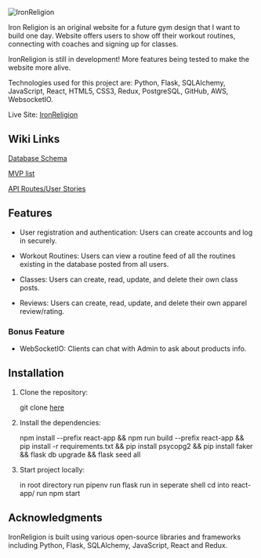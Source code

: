 ![IronReligion](https://i.imgur.com/hL3YORh.png)

Iron Religion is an original website for a future gym design that I want to build one day. Website offers users to show off their workout routines, connecting with coaches and signing up for classes.

IronReligion is still in development! More features being tested to make the website more alive.

Technologies used for this project are: Python, Flask, SQLAlchemy, JavaScript, React, HTML5, CSS3, Redux, PostgreSQL, GitHub, AWS, WebsocketIO.

Live Site: [IronReligion](https://ironreligion.onrender.com/)

## Wiki Links
[Database Schema](https://github.com/xuantien93/IronReligion/wiki/Database-Schema)

[MVP list](https://github.com/xuantien93/IronReligion/wiki/MVP-list)

[API Routes/User Stories](https://github.com/xuantien93/IronReligion/wiki/User-Stories)

## Features
- User registration and authentication: Users can create accounts and log in securely.
  
- Workout Routines: Users can view a routine feed of all the routines existing in the database posted from all users.

- Classes: Users can create, read, update, and delete their own class posts.

- Reviews: Users can create, read, update, and delete their own apparel review/rating.

### Bonus Feature
- WebSocketIO: Clients can chat with Admin to ask about products info.

## Installation
1. Clone the repository:

      git clone [here](https://github.com/xuantien93/IronReligion.git)

2. Install the dependencies:

      npm install --prefix react-app &&
      npm run build --prefix react-app &&
      pip install -r requirements.txt &&
      pip install psycopg2 &&
      pip install faker &&
      flask db upgrade &&
      flask seed all

4. Start project locally:

      in root directory run pipenv run flask run
      in seperate shell cd into react-app/
      run npm start


## Acknowledgments
IronReligion is built using various open-source libraries and frameworks including Python, Flask, SQLAlchemy, JavaScript, React and Redux.
